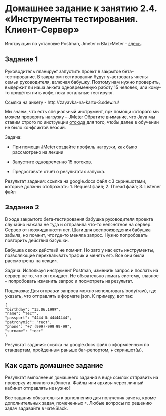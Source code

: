 # Домашнее задание к занятию 2.4. «Инструменты тестирования. Клиент-Сервер»

Инструкции по установке Postman, Jmeter и BlazeMeter - [здесь](https://docs.google.com/document/d/1gtD26k7OASya63UaQ4kg8yAjTcfkeBJu_t-NDxaPmpY/edit?usp=sharing).

## Задание 1

Руководитель планирует запустить проект в закрытое бета-тестирование. В закрытом тестировании будут участвовать члены семьи руководителя, включая бабушку. Поэтому нам нужно проверить, выдержит ли наша анкета одновременную работу 15 человек, или кому-то придётся пить кофе, пока остальные тестируют. 

Ссылка на анкету - http://zayavka-na-kartu-3.sdew.ru/

Мы знаем, что есть специальный инструмент, при помощи которого мы можем проверить нагрузку – [JMeter](https://jmeter.apache.org/)
Обратите внимание, что Java мы ставим строго по инструкции [отсюда](https://github.com/netology-code/javaqa-homeworks/blob/master/intro/openjdk11-manual.md) для того, чтобы далее в обучении не было конфликтов версий.

Задача:
* При помощи JMeter создайте профиль нагрузки, как было рассмотрено на лекции

* Запустите одновременно 15 потоков.

* Предоставьте отчёт о результатах запуска. 

Результат задания: ссылка на google.docs файл с 3 скриншотами, которые должны отображать: 1. Request файл; 2. Thread файл; 3. Listener файл


## Задание 2 

В ходе закрытого бета-тестирования бабушка руководителя проекта случайно нажала не туда и отправила что-то непонятное на сервер. Сервер от неожиданности лег. Шаги для воспроизведения бабушка забыла, но помнит, что где-то меняла запрос. Нужно попробовать повторить действия бабушки. 

Бабушка своих действий не помнит. Но зато у нас есть инструменты, позволяющие перехватывать трафик и менять его. Все они были рассмотрены на лекции.

Задача:
Используя инструмент Postman, изменить запрос и послать на сервер не то, что он ожидает. Не обязательно ломать систему, главное – попробовать изменить запрос и посмотреть на результат.

Подсказка: 
Для отправки запроса можно использовать body(raw), где указать, что отправлять в формате json.
К примеру, вот так: 

```
{
"birthday": "13.06.1999",
"name": "тест",
"passport": "4444 № 44444444",
"patronymic": "тест",
"phone": "+7 (999)-999-99-99",
"surname": "тест"
}
```

Результат задания: ссылка на google.docs файл с оформленным по стандартам, пройденным раньше баг-репортом,  + скриншот(ы).

## Как сдать домашнее задание
Результат выполнения домашнего задания в виде ссылок отправить на проверку из личного кабинета.
Файлы или архивы через личный кабинет отправлять не нужно!


Все задания обязательны к выполнению для получения зачета, кроме дополнительных задач, помеченных `*`. 
Любые вопросы по решению задач задавайте в чате Slack.

